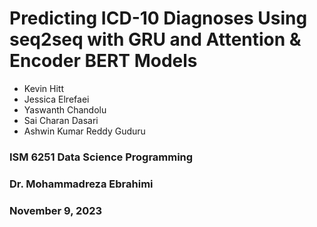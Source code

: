 # Predicting ICD-10 Diagnoses Using seq2seq with GRU and Attention & Encoder BERT Models

- Kevin Hitt
- Jessica Elrefaei
- Yaswanth Chandolu
- Sai Charan Dasari
- Ashwin Kumar Reddy Guduru

### ISM 6251 Data Science Programming
### Dr. Mohammadreza Ebrahimi
### November 9, 2023
